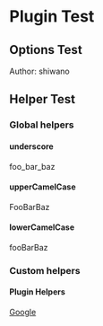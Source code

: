 # Plugin Test

## Options Test

Author: shiwano

## Helper Test

### Global helpers

#### underscore
foo_bar_baz

#### upperCamelCase
FooBarBaz

#### lowerCamelCase
fooBarBaz

### Custom helpers

#### Plugin Helpers
[Google](http://www.google.com/)
